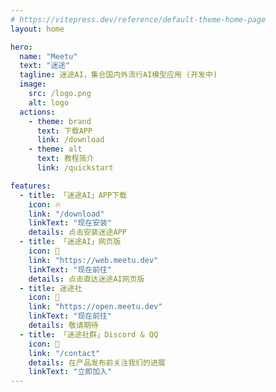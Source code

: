 ```yaml
---
# https://vitepress.dev/reference/default-theme-home-page
layout: home

hero:
  name: "Meetu"
  text: "迷途"
  tagline: 迷途AI，集合国内外流行AI模型应用 (开发中)
  image:
    src: /logo.png
    alt: logo
  actions:
    - theme: brand
      text: 下载APP
      link: /download
    - theme: alt
      text: 教程简介
      link: /quickstart

features:
  - title: 「迷途AI」APP下载
    icon: 🔥
    link: "/download"
    linkText: "现在安装"
    details: 点击安装迷途APP
  - title: 「迷途AI」网页版
    icon: 🎯
    link: "https://web.meetu.dev"
    linkText: "现在前往"
    details: 点击直达迷途AI网页版
  - title: 迷途社
    icon: 🚀
    link: "https://open.meetu.dev"
    linkText: "现在前往"
    details: 敬请期待
  - title: 「迷途社群」Discord & QQ
    icon: 👏
    link: "/contact"
    details: 在产品发布前关注我们的进展
    linkText: "立即加入"
---
```

